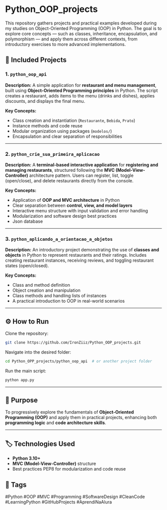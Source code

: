 # Python_OOP_projects
This repository gathers projects and practical examples developed during my studies on Object-Oriented Programming (OOP) in Python. The goal is to explore core concepts — such as classes, inheritance, encapsulation, and polymorphism — and apply them across different contexts, from introductory exercises to more advanced implementations. 

## 📂 Included Projects

### 1. `python_oop_api`

**Description:**
A simple application for **restaurant and menu management**, built using **Object-Oriented Programming principles** in Python.
The script creates a restaurant, adds items to the menu (drinks and dishes), applies discounts, and displays the final menu.

**Key Concepts:**

* Class creation and instantiation (`Restaurante`, `Bebida`, `Prato`)
* Instance methods and code reuse
* Modular organization using packages (`modelos/`)
* Encapsulation and clear separation of responsibilities

---

### 2. `python_crie_sua_primeira_aplicacao`

**Description:**
A **terminal-based interactive application** for **registering and managing restaurants**, structured following the **MVC (Model-View-Controller)** architecture pattern.
Users can register, list, toggle (open/close), and delete restaurants directly from the console.

**Key Concepts:**

* Application of **OOP and MVC architecture** in Python
* Clear separation between **control, view, and model layers**
* Interactive menu structure with input validation and error handling
* Modularization and software design best practices
* Json database 

---

### 3. `python_aplicando_a_orientacao_a_objetos`

**Description:**
An introductory project demonstrating the use of **classes and objects** in Python to represent restaurants and their ratings.
Includes creating restaurant instances, receiving reviews, and toggling restaurant states (open/closed).

**Key Concepts:**

* Class and method definition
* Object creation and manipulation
* Class methods and handling lists of instances
* A practical introduction to OOP in real-world scenarios

---

## ⚙️ How to Run

Clone the repository:

```bash
git clone https://github.com/IronZiiz/Python_OOP_projects.git
```

Navigate into the desired folder:

```bash
cd Python_OPP_projects/python_oop_api  # or another project folder
```

Run the main script:

```bash
python app.py
```

---

## 🧠 Purpose

To progressively explore the fundamentals of **Object-Oriented Programming (OOP)** and apply them in practical projects, enhancing both **programming logic** and **code architecture skills**.

---

## 🏷️ Technologies Used
* **Python 3.10+**
* **MVC (Model-View-Controller)** structure
* Best practices PEP8 for modularization and code reuse 

## 🔖 Tags

#Python #OOP #MVC #Programming #SoftwareDesign #CleanCode #LearningPython #GitHubProjects #AprendiNaAlura
